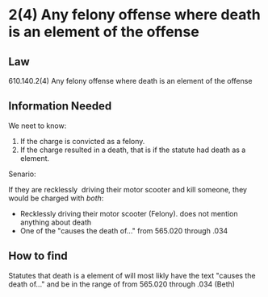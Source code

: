 # 2(4) Any felony offense where death is an element of the offense

## Law

610.140.2(4) Any felony offense where death is an element of the offense


## Information Needed

We neet to know:

1. If the charge is convicted as a felony.
2. If the charge resulted in a death, that is if the statute had death as a element.  
  
Senario:

If they are recklessly  driving their motor scooter and kill someone, they would be charged with *both*:
* Recklessly driving their motor scooter (Felony). does not mention anything about death
* One of the "causes the death of..." from 565.020 through .034

## How to find

Statutes that death is a element of will most likly have the text "causes the death of..." and be in the range of from 565.020 through .034 (Beth)



